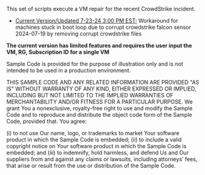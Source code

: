 This set of scripts execute a VM repair for the recent CrowdStrike incident.  

* [Current Version/Updated 7-23-24 3:00 PM EST:](https://github.com/chrislittle/Scripts/blob/main/VM%20Repair/vmrepair.ps1)
Workaround for machines stuck in boot loop due to corrupt crowdstrike falcon sensor 2024-07-19 by removing corrupt crowdstrike files


**The current version has limited features and requires the user input the VM, RG, Subscription ID for a single VM**  


Sample Code is provided for the purpose of illustration only and is not intended to be used in a production environment.

THIS SAMPLE CODE AND ANY RELATED INFORMATION ARE PROVIDED "AS IS" WITHOUT WARRANTY OF ANY KIND, EITHER EXPRESSED OR IMPLIED, INCLUDING BUT NOT LIMITED TO THE IMPLIED WARRANTIES OF MERCHANTABILITY AND/OR FITNESS FOR A PARTICULAR PURPOSE. We grant You a nonexclusive, royalty-free right to use and modify the Sample Code and to reproduce and distribute the object code form of the Sample Code, provided that. You agree:

(i) to not use Our name, logo, or trademarks to market Your software product in which the Sample Code is embedded; (ii) to include a valid copyright notice on Your software product in which the Sample Code is embedded; and (iii) to indemnify, hold harmless, and defend Us and Our suppliers from and against any claims or lawsuits, including attorneys’ fees, that arise or result from the use or distribution of the Sample Code.